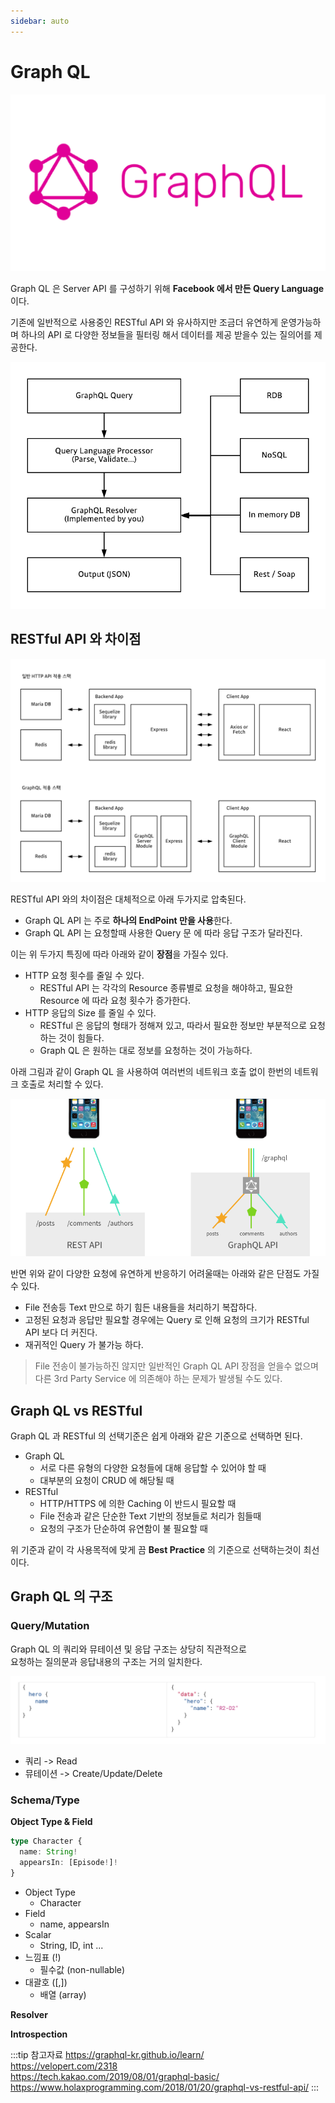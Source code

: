 ```yaml
---
sidebar: auto
---
```

# Graph QL

![Graph QL](/img/A086.png)

Graph QL 은 Server API 를 구성하기 위해 **Facebook 에서 만든 Query Language** 이다.

기존에 일반적으로 사용중인 RESTful API 와 유사하지만 조금더 유연하게 운영가능하며 하나의 API 로 다양한 정보들을 필터링 해서 데이터를 제공 받을수 있는 질의어를 제공한다.

![Graph QL 의 파이프라인](/img/A087.png)

## RESTful API 와 차이점

![Graph QL Stack](/img/A088.png)

RESTful API 와의 차이점은 대체적으로 아래 두가지로 압축된다.

* Graph QL API 는 주로 **하나의 EndPoint 만을 사용**한다.
* Graph QL API 는 요청할때 사용한 Query 문 에 따라 응답 구조가 달라진다.

이는 위 두가지 특징에 따라 아래와 같이 **장점**을 가질수 있다.

* HTTP 요청 횟수를 줄일 수 있다.
  * RESTful API 는 각각의 Resource 종류별로 요청을 해야하고, 필요한 Resource 에 따라 요청 횟수가 증가한다.
* HTTP 응답의 Size 를 줄일 수 있다.
  * RESTful 은 응답의 형태가 정해져 있고, 따라서 필요한 정보만 부분적으로 요청하는 것이 힘들다.
  * Graph QL 은 원하는 대로 정보를 요청하는 것이 가능하다.

아래 그림과 같이 Graph QL 을 사용하여 여러번의 네트워크 호출 없이 한번의 네트워크 호출로 처리할 수 있다.

![Graph QL Mobile Network](/img/A089.png)

반면 위와 같이 다양한 요청에 유연하게 반응하기 어려울때는 아래와 같은 단점도 가질수 있다.

* File 전송등 Text 만으로 하기 힘든 내용들을 처리하기 복잡하다.
* 고정된 요청과 응답만 필요할 경우에는 Query 로 인해 요청의 크기가 RESTful API 보다 더 커진다.
* 재귀적인 Query 가 불가능 하다.

> File 전송이 불가능하진 않지만 일반적인 Graph QL API 장점을 얻을수 없으며 다른 3rd Party Service 에 의존해야 하는 문제가 발생될 수도 있다.

## Graph QL vs RESTful

Graph QL 과 RESTful 의 선택기준은 쉽게 아래와 같은 기준으로 선택하면 된다.

* Graph QL
  * 서로 다른 유형의 다양한 요청들에 대해 응답할 수 있어야 할 때
  * 대부분의 요청이 CRUD 에 해당될 때
* RESTful
  * HTTP/HTTPS 에 의한 Caching 이 반드시 필요할 때
  * File 전송과 같은 단순한 Text 기반의 정보들로 처리가 힘들때
  * 요청의 구조가 단순하여 유연함이 불 필요할 때

위 기준과 같이 각 사용목적에 맞게 끔 **Best Practice** 의 기준으로 선택하는것이 최선이다.

## Graph QL 의 구조

### Query/Mutation

Graph QL 의 쿼리와 뮤테이션 및 응답 구조는 상당히 직관적으로  
요청하는 질의문과 응답내용의 구조는 거의 일치한다.

![Graph QL 쿼리/뮤테이션](/img/A090.png)

* 쿼리 -> Read
* 뮤테이션 -> Create/Update/Delete

### Schema/Type

**Object Type & Field**

```typescript
type Character {
  name: String!
  appearsIn: [Episode!]!
}
```

* Object Type
  * Character
* Field
  * name, appearsIn
* Scalar
  * String, ID, int ...
* 느낌표 (!)
  * 필수값 (non-nullable)
* 대괄호 ([,])
  * 배열 (array)

**Resolver**

**Introspection**

:::tip 참고자료
<https://graphql-kr.github.io/learn/>  
<https://velopert.com/2318>  
<https://tech.kakao.com/2019/08/01/graphql-basic/>  
<https://www.holaxprogramming.com/2018/01/20/graphql-vs-restful-api/>
:::

